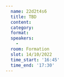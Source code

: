 ```yaml
---
  name: 22d2t4s6
  title: TBD
  content:
  category: 
  format: 
  speakers: 
    - 
  room: Formation
  slot: 14/10/2022
  time_start: '16:45'
  time_end: '17:30'
---
```

